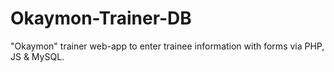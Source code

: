 # Okaymon-Trainer-DB
"Okaymon" trainer web-app to enter trainee information with forms via PHP, JS &amp; MySQL.
